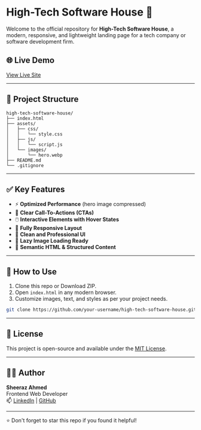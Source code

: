 # High-Tech Software House 🚀

Welcome to the official repository for **High-Tech Software House**, a modern, responsive, and lightweight landing page for a tech company or software development firm.

## 🌐 Live Demo
[View Live Site](https://sheeraz-engineer.github.io/High-Tech-Software-House/)

---

## 📁 Project Structure

```
high-tech-software-house/
├── index.html
├── assets/
│   ├── css/
│   │   └── style.css
│   ├── js/
│   │   └── script.js
│   └── images/
│       └── hero.webp
├── README.md
└── .gitignore
```

---

## ✅ Key Features

- ⚡ **Optimized Performance** (hero image compressed)
- 🎯 **Clear Call-To-Actions (CTAs)**
- 🖱️ **Interactive Elements with Hover States**
- 📱 **Fully Responsive Layout**
- 🧭 **Clean and Professional UI**
- 💾 **Lazy Image Loading Ready**
- 🧠 **Semantic HTML & Structured Content**

---

## 🚀 How to Use

1. Clone this repo or Download ZIP.
2. Open `index.html` in any modern browser.
3. Customize images, text, and styles as per your project needs.

```bash
git clone https://github.com/your-username/high-tech-software-house.git
```

---

## 📌 License

This project is open-source and available under the [MIT License](LICENSE).

---

## 👨‍💻 Author
**Sheeraz Ahmed**  
Frontend Web Developer  
📫 [LinkedIn](https://www.linkedin.com/in/sheeraz-ahmed-28317436b/) | [GitHub](https://github.com/sheeraz-engineer)




---

⭐️ Don't forget to star this repo if you found it helpful!

